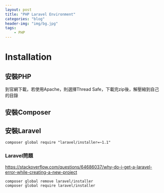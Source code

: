 ```yaml
---
layout: post
title: "PHP Laravel Environment"
categories: "blog"
header-img: "img/bg.jpg"
tags:
    - PHP
---
```


# Installation

## 安裝PHP

到官網下載，若使用Apache，則選擇Thread Safe，下載完zip後，解壓縮到自己的目錄

## 安裝Composer

## 安裝Laravel

```
composer global require "laravel/installer=~1.1"
```

### Laravel問題
https://stackoverflow.com/questions/64686037/why-do-i-get-a-laravel-error-while-creating-a-new-project

```
composer global remove laravel/installer 
composer global require laravel/installer
```